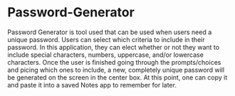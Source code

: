 # Password-Generator
Password Generator is tool used that can be used when users need a unique password. Users can select which criteria to include in their password. In this application, they can elect whether or not they want to include special characters, numbers, uppercase, and/or lowercase characters. Once the user is finished going through the prompts/choices and picing which ones to include, a new, completely unique password will be generated on the screen in the center box. At this point, one can copy it and paste it into a saved Notes app to remember for later.